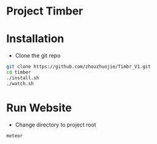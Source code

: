 # Project Timber

# Installation

- Clone the git repo
```bash
git clone https://github.com/zhouzhuojie/Timbr_V1.git
cd timber
./install.sh
./watch.sh
```

# Run Website

- Change directory to project root
```bash
meteor
```
